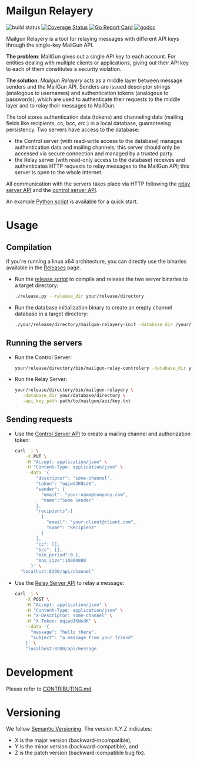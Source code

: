 Mailgun Relayery
================

![build status](https://travis-ci.com/Parquery/mailgun-relayery.svg?branch=master)
[![Coverage Status](https://coveralls.io/repos/github/Parquery/mailgun-relayery/badge.svg?branch=master)](https://coveralls.io/github/Parquery/mailgun-relayery?branch=master)
[![Go Report Card](https://goreportcard.com/badge/github.com/Parquery/mailgun-relayery)](https://goreportcard.com/report/github.com/Parquery/mailgun-relayery)
[![godoc](https://img.shields.io/badge/godoc-reference-5272B4.svg)](https://godoc.org/github.com/Parquery/mailgun-relayery)

Mailgun Relayery is a tool for relaying messages with different API keys through the single-key MailGun API.

**The problem**: MailGun gives out a single API key to each account. For entities dealing with multiple clients or 
applications, giving out their API key to each of them constitutes a security violation.

**The solution**: _Mailgun Relayery_ acts as a middle layer between message senders and the MailGun API.
Senders are issued descriptor strings (analogous to usernames) and authentication tokens (analogous to 
passwords), which are used to authenticate their requests to the middle layer and to relay their messages to MailGun.

The tool stores authentication data (tokens) and channeling data (mailing fields like recipients, cc, bcc, _etc_.) 
in a local database, guaranteeing persistency. Two servers have access to the database:

* the Control server (with read-write access to the database) manages authentication data and mailing channels; this 
    server should only be accessed via secure connection and managed by a trusted party.
* the Relay server (with read-only access to the database) receives and authenticates HTTP requests to relay 
    messages to the MailGun API; this server is open to the whole Internet.


All communication with the servers takes place via HTTP following the
[relay server API](https://github.com/Parquery/mailgun-relayery/swagger/relay/swagger.yaml) and the
[control server API](https://github.com/Parquery/mailgun-relayery/swagger/control/swagger.yaml).

An example [Python script](https://github.com/Parquery/mailgun-relayery/example.py) is available for a quick start. 


Usage
=====

Compilation
-----------
If you're running a linux x64 architecture, you can directly use the binaries available in 
the [Releases](https://github.com/Parquery/mailgun-relayery/releases) page.

*  Run the [release script](https://github.com/Parquery/mailgun-relayery/release.py) to compile and release the two 
server binaries to a target directory:
  
    ```bash
    ./release.py --release_dir your/release/directory
    ```
*  Run the database initialization binary to create an empty channel database in a target directory:
  
    ```bash
    ./your/release/directory/mailgun-relayery-init -database_dir /your/database/directory
    ```

Running the servers
-------------------

*  Run the Control Server:
  
    ```bash
    your/release/directory/bin/mailgun-relay-controlery -database_dir your/database/directory
    ```

*  Run the Relay Server:
  
    ```bash
    your/release/directory/bin/mailgun-relayery \
       -database_dir your/database/directory \
       -api_key_path path/to/mailgun/api/key.txt
    ```
    
Sending requests
----------------
* Use the [Control Server API](https://github.com/Parquery/mailgun-relayery/swagger/control/swagger.yaml) 
  to create a mailing channel and authorization token:
  
    ```bash
    curl -i \
        -X PUT \
        -H "Accept: application/json" \
        -H "Content-Type: application/json" \
        --data '{
            "descriptor": "some-channel",
            "token": "oqiwdJKNsdK",
            "sender": {
              "email": "your-name@company.com",
              "name":"Some Sender"
            },
            "recipients":[
              {
                "email": "your-client@client.com",
                "name": "Recipient"
              }
            ],
            "cc": [],
            "bcc": [],
            "min_period":0.1,
            "max_size":10000000
          }' \
      "localhost:8300/api/channel"
    ```
     
* Use the [Relay Server API](https://github.com/Parquery/mailgun-relayery/swagger/relay/swagger.yaml) 
  to relay a message:
  
    ```bash
    curl -i \
        -X POST \
        -H "Accept: application/json" \
        -H "Content-Type: application/json" \
        -H "X-Descriptor: some-channel" \
        -H "X-Token: oqiwdJKNsdK" \
        --data '{
          "message": "hello there",
          "subject": "a message from your friend"
        }' \
        "localhost:8200/api/message
    ```
     
Development
===========
Please refer to [CONTRIBUTING.md](https://github.com/Parquery/mailgun-relayery/blob/master/CONTRIBUTING.md).

Versioning
==========
We follow [Semantic Versioning](http://semver.org/spec/v1.0.0.html).
The version X.Y.Z indicates:

* X is the major version (backward-incompatible),
* Y is the minor version (backward-compatible), and
* Z is the patch version (backward-compatible bug fix).
